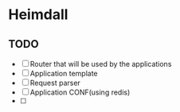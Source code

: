 # Heimdall

## TODO

* [ ] Router that will be used by the applications
* [ ] Application template
* [ ] Request parser
* [ ] Application CONF(using redis)
* [ ] 
